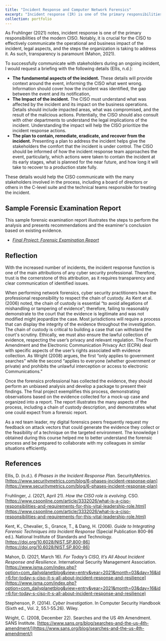 ```yaml
---
title: "Incident Response and Computer Network Forensics"
excerpt: "Incident response (IR) is one of the primary responsibilities of the modern CISO. Notably, it is crucial for the CISO to effectively communicate the operational and business impact of the incident, legal aspects, and the steps the organization is taking to address the incident. This section reflects my efforts to study the topic and gain exposure to typical IR deliverables."
collection: portfolio
---
```


As Fruhlinger (2021) notes, incident response is one of the primary responsibilities of the modern CISO. Notably, it is crucial for the CISO to effectively communicate the operational and business impact of the incident, legal aspects, and the steps the organization is taking to address it. As such, transparency is paramount (Mahon, 2021).

To successfully communicate with stakeholders during an ongoing incident,  I would request a briefing with the following details (Ellis, n.d.):

* **The fundamental aspects of the incident.** These details will provide context around the event, informing the CISO what went wrong. Information should cover how the incident was identified, the gap between the event and its notification,  
* **The Impact of the incident.** The CISO must understand what was affected by the incident and its impact on the business operations. Details should include impacted areas, what was compromised, and the result of the malicious actions. Potentially, the CISO should also consult with other departments to understand the legal implications of the incident. Understanding the impact will help the CISO prioritize the incident response actions.       
* **The plan to contain, remediate, eradicate, and recover from the incident.** Presenting a plan to address the incident helps give the stakeholders the comfort that the incident is under control. The CISO should be informed of how the incident response team approaches the event, particularly, which actions were taken to contain the incident at its early stages, what is planned for the near future, and how long it will take to recover to a production state fully.

These details would help the CISO communicate with the many stakeholders involved in the process, including a board of directors or others in the C-level suite and the technical teams responsible for treating the incident.

## Sample Forensic Examination Report
This sample forensic examination report illustrates the steps to perform the analysis and presents recommendations and the examiner's conclusion based on existing evidence.

* _[Final Project: Forensic Examination Report](http://danielcmarques.github.io/files/coursework/csol590/Assignment.CSOL590.Final_Project_Sample_Forensic_Examination_Report.Daniel_Cordeiro_Marques.pdf)_

## Reflection
With the increased number of incidents, the incident response function is one of the main attributions of any cyber security professional. Therefore, trust is the cornerstone of this attribution, as it requires transparency and clear communication of identified issues.

When performing network forensics, cyber security practitioners have the professional responsibility to respect the chain of custody. As Kent et al. (2006) noted, the chain of custody is essential “to avoid allegations of mishandling or tampering of evidence”; therefore, failing to reasonably demonstrate to the court that the evidence is legitimate and was not modified might jeopardize the case. Most jurisdictions will require a process that can display the integrity of the evidence throughout the investigation. The chain of custody is critical to building a case that can withstand the court's scrutiny. Ethically, we must also ensure the lawful collection of evidence, respecting the user’s privacy and relevant regulation. The Fourth Amendment and the Electronic Communication Privacy Act (ECPA) deal with specific aspects of the user’s rights associated with evidence collection. As Wright (2008) argues, the first “only applies to government searches” while the second “applies to everyone (whether government or private) and prohibits the unlawful interception or access to electronic Communications.”

Once the forensics professional has collected the evidence, they should perform an unbiased analysis and develop a package to present their findings. The final project exemplifies this process, demonstrating observations based on the evidence collected for a mock-up case and organized into a report. The report illustrates the many aspects of the process, including a chain of custody description, and demonstrates what one could expect from a forensic report.

As a red team leader, my digital forensics peers frequently request my feedback on attack vectors that could generate the evidence they collect or the feasibility of a technique on the targeted environment. The knowledge I obtained during this course helped me to better understand the forensic process and be prepared to collaborate with my colleagues in similar situations efficiently.  


## References
Ellis, D. (n.d.). _6 Phases in the Incident Response Plan_. SecurityMetrics. [https://www.securitymetrics.com/blog/6-phases-incident-response-plan](https://www.securitymetrics.com/blog/6-phases-incident-response-plan)

Fruhlinger, J. (2021, April 21). _How the CISO role is evolving_. CSO. [https://www.csoonline.com/article/3332026/what-is-a-ciso-responsibilities-and-requirements-for-this-vital-leadership-role.html](https://www.csoonline.com/article/3332026/what-is-a-ciso-responsibilities-and-requirements-for-this-vital-leadership-role.html)

Kent, K., Chevalier, S., Grance, T., & Dang, H. (2006). _Guide to Integrating Forensic Techniques into Incident Response_ (Special Publication 800-86 ed.). National Institute of Standards and Technology. [https://doi.org/10.6028/NIST.SP.800-86](https://doi.org/10.6028/NIST.SP.800-86)

Mahon, D. (2021, March 16). _For Today’s CISO, It’s All About Incident Response and Resilience_. International Security Management Association. [https://www.isma.com/index.php?option=com_dailyplanetblog&view=entry&year=2021&month=03&day=16&id=6:for-today-s-ciso-it-s-all-about-incident-response-and-resilience](https://www.isma.com/index.php?option=com_dailyplanetblog&view=entry&year=2021&month=03&day=16&id=6:for-today-s-ciso-it-s-all-about-incident-response-and-resilience)

Stephenson, P. (2014). _Cyber Investigation_. In Computer Security Handbook (Sixth ed., Vol. 2, 55.1-55.26). Wiley.

Wright, C. (2008, December 22). Searches and the US 4th Amendment. SANS Institute. [https://www.sans.org/blog/searches-and-the-us-4th-amendment/](https://www.sans.org/blog/searches-and-the-us-4th-amendment/)
